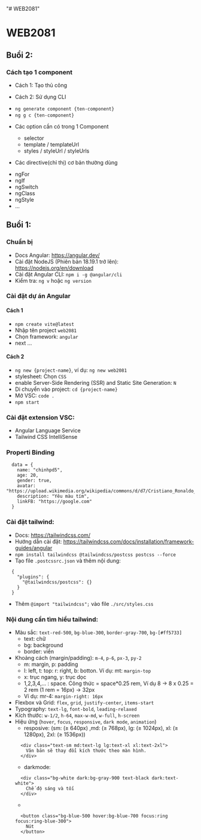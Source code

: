 "# WEB2081" 

# WEB2081

## Buổi 2:

### Cách tạo 1 component
- Cách 1: Tạo thủ công

- Cách 2: Sử dụng CLI
+ `ng generate component {ten-component}`
+ `ng g c {ten-component}`

- Các option cần có trong 1 Component
  + selector
  + template / templateUrl
  + styles / styleUrl / styleUrls

- Các directive(chỉ thị) cơ bản thường dùng
 + ngFor
 + ngIf
 + ngSwitch
 + ngClass
 + ngStyle
 + ...


## Buổi 1:

### Chuẩn bị
- Docs Angular: https://angular.dev/
- Cài đặt NodeJS (Phiên bản 18.19.1 trở lên): https://nodejs.org/en/download
- Cài đặt Angular CLI: `npm i -g @angular/cli`
- Kiểm tra: `ng v` hoặc `ng version`

### Cài đặt dự án Angular
#### Cách 1
- `npm create vite@latest`
- Nhập tên project `web2081`
- Chọn framework: `angular`
- next ...

#### Cách 2
- `ng new {project-name}`, ví dụ: `ng new web2081`
- stylesheet: Chọn `CSS`
- enable Server-Side Rendering (SSR) and Static Site Generation: `N`
- Di chuyển vào project: `cd {project-name}`
- Mở VSC: `code .`
- `npm start` 

### Cài đặt extension VSC:
- Angular Language Service
- Tailwind CSS IntelliSense

### Properti Binding
```
  data = {
    name: "chinhpd5",
    age: 20,
    gender: true,
    avatar: "https://upload.wikimedia.org/wikipedia/commons/d/d7/Cristiano_Ronaldo_playing_for_Al_Nassr_FC_against_Persepolis%2C_September_2023_%28cropped%29.jpg",
    description: "Yêu màu tím",
    linkFB: "https://google.com"
  }
```

### Cài đặt tailwind: 
- Docs: https://tailwindcss.com/
- Hướng dẫn cài đặt: https://tailwindcss.com/docs/installation/framework-guides/angular
- `npm install tailwindcss @tailwindcss/postcss postcss --force`
- Tạo file `.postcssrc.json` và thêm nội dung:
```
  {
    "plugins": {
      "@tailwindcss/postcss": {}
    }
  }
```
- Thêm `@import "tailwindcss";` vào file `./src/styles.css`

### Nội dung cần tìm hiểu tailwind:
- Màu sắc: `text-red-500`, `bg-blue-300`, `border-gray-700`, `bg-[#ff5733]`
  + text: chữ
  + bg: background
  + border: viền
- Khoảng cách (margin/padding): `m-4`, `p-6`, `px-3`, `py-2`
  + m: margin, p: padding
  + l: left, t: top: r: right, b: botton. Ví dụ: mt: `margin-top`
  + x: trục ngang, y: trục dọc
  + 1,2,3,4,... : space. Công thức = space*0.25 rem, Ví dụ 8 -> 8 x 0.25 = 2 rem (1 rem = 16px) -> 32px
  + Ví dụ: mr-4: `margin-right: 16px` 
- Flexbox và Grid: `flex`, `grid`, `justify-center`, `items-start`
- Typography: `text-lg`, `font-bold`, `leading-relaxed`
- Kích thước: `w-1/2`, `h-64`, `max-w-md`, `w-full`, `h-screen`
- Hiệu ứng (`hover`, `focus`, `responsive`, `dark mode`, `animation`)
  + resposive: (sm: (≥ 640px) ,md: (≥ 768px), lg: (≥ 1024px), xl: (≥ 1280px), 2xl: (≥ 1536px))
  ```
    <div class="text-sm md:text-lg lg:text-xl xl:text-2xl">
      Văn bản sẽ thay đổi kích thước theo màn hình.
    </div>
  ```
  + darkmode: 
  ```
    <div class="bg-white dark:bg-gray-900 text-black dark:text-white">
      Chế độ sáng và tối
    </div>
  ```
  + 
  ``` Pseudo-classes
    <button class="bg-blue-500 hover:bg-blue-700 focus:ring focus:ring-blue-300">
      Nút
    </button>
  ```
 
